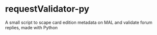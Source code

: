 # requestValidator-py
A small script to scape card edition metadata on MAL and validate forum replies, made with Python

